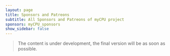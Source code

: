 ```yaml
---
layout: page
title: Sponsors and Patreons
subtitle: All Sponsors and Patreons of myCPU project
sponsors: myCPU_sponsors
show_sidebar: false
---
```

> The content is under development, the final version will be as soon as possible.